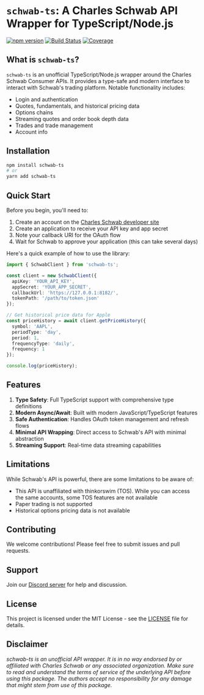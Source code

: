 # `schwab-ts`: A Charles Schwab API Wrapper for TypeScript/Node.js
[![npm version](https://badge.fury.io/js/schwab-ts.svg)](https://badge.fury.io/js/schwab-ts)
[![Build Status](https://github.com/tony-garand/schwab-ts/workflows/tests/badge.svg)](https://github.com/yourusername/schwab-ts/actions?query=workflow%3Atests)
[![Coverage](https://codecov.io/gh/tony-garand/schwab-ts/branch/main/graph/badge.svg)](https://codecov.io/gh/tony-garand/schwab-ts)

## What is `schwab-ts`?

`schwab-ts` is an unofficial TypeScript/Node.js wrapper around the Charles Schwab Consumer APIs. It provides a type-safe and modern interface to interact with Schwab's trading platform. Notable functionality includes:

* Login and authentication
* Quotes, fundamentals, and historical pricing data
* Options chains
* Streaming quotes and order book depth data
* Trades and trade management
* Account info

## Installation

```bash
npm install schwab-ts
# or
yarn add schwab-ts
```

## Quick Start

Before you begin, you'll need to:
1. Create an account on the [Charles Schwab developer site](https://developer.schwab.com/login)
2. Create an application to receive your API key and app secret
3. Note your callback URI for the OAuth flow
4. Wait for Schwab to approve your application (this can take several days)

Here's a quick example of how to use the library:

```typescript
import { SchwabClient } from 'schwab-ts';

const client = new SchwabClient({
  apiKey: 'YOUR_API_KEY',
  appSecret: 'YOUR_APP_SECRET',
  callbackUrl: 'https://127.0.0.1:8182/',
  tokenPath: '/path/to/token.json'
});

// Get historical price data for Apple
const priceHistory = await client.getPriceHistory({
  symbol: 'AAPL',
  periodType: 'day',
  period: 1,
  frequencyType: 'daily',
  frequency: 1
});

console.log(priceHistory);
```

## Features

1. **Type Safety**: Full TypeScript support with comprehensive type definitions
2. **Modern Async/Await**: Built with modern JavaScript/TypeScript features
3. **Safe Authentication**: Handles OAuth token management and refresh flows
4. **Minimal API Wrapping**: Direct access to Schwab's API with minimal abstraction
5. **Streaming Support**: Real-time data streaming capabilities

## Limitations

While Schwab's API is powerful, there are some limitations to be aware of:

* This API is unaffiliated with thinkorswim (TOS). While you can access the same accounts, some TOS features are not available
* Paper trading is not supported
* Historical options pricing data is not available

## Contributing

We welcome contributions! Please feel free to submit issues and pull requests.

## Support

Join our [Discord server](https://discord.gg/BEr6y6Xqyv) for help and discussion.

## License

This project is licensed under the MIT License - see the [LICENSE](LICENSE) file for details.

## Disclaimer

*schwab-ts is an unofficial API wrapper. It is in no way endorsed by or affiliated with Charles Schwab or any associated organization. Make sure to read and understand the terms of service of the underlying API before using this package. The authors accept no responsibility for any damage that might stem from use of this package.*
